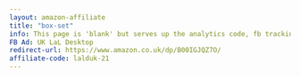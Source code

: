 ```yaml
---
layout: amazon-affiliate
title: "box-set"
info: This page is 'blank' but serves up the analytics code, fb tracking pixel, and amazon affiliate link before forwarding to Amazon.
FB Ad: UK LaL Desktop
redirect-url: https://www.amazon.co.uk/dp/B00IGJQZ7O/
affiliate-code: lalduk-21
---
```

